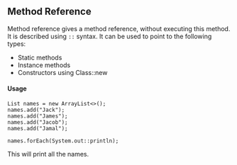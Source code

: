 ## Method Reference
Method reference gives a method reference, without executing this method. It is described using `::` syntax. It can be used to point to the following types:

- Static methods
- Instance methods
- Constructors using Class::new

#### Usage
```
List names = new ArrayList<>();
names.add("Jack");
names.add("James");
names.add("Jacob");
names.add("Jamal");

names.forEach(System.out::println);
```

This will print all the names.
